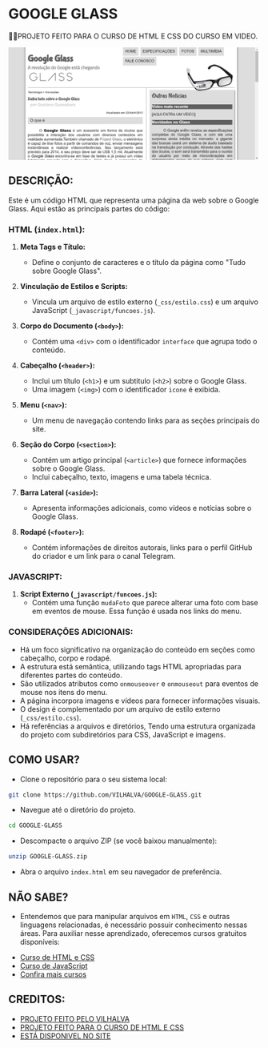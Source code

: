 # GOOGLE GLASS
👨‍🏫PROJETO FEITO PARA O CURSO DE HTML E CSS DO CURSO EM VIDEO.

<img src="FOTO.png" align="center" width="500"> <br>

## DESCRIÇÃO:
Este é um código HTML que representa uma página da web sobre o Google Glass. Aqui estão as principais partes do código:

### HTML (`index.html`):
1. **Meta Tags e Título:**
   - Define o conjunto de caracteres e o título da página como "Tudo sobre Google Glass".

2. **Vinculação de Estilos e Scripts:**
   - Vincula um arquivo de estilo externo (`_css/estilo.css`) e um arquivo JavaScript (`_javascript/funcoes.js`).

3. **Corpo do Documento (`<body>`):**
   - Contém uma `<div>` com o identificador `interface` que agrupa todo o conteúdo.

4. **Cabeçalho (`<header>`):**
   - Inclui um título (`<h1>`) e um subtitulo (`<h2>`) sobre o Google Glass.
   - Uma imagem (`<img>`) com o identificador `icone` é exibida.

5. **Menu (`<nav>`):**
   - Um menu de navegação contendo links para as seções principais do site.

6. **Seção do Corpo (`<section>`):**
   - Contém um artigo principal (`<article>`) que fornece informações sobre o Google Glass.
   - Inclui cabeçalho, texto, imagens e uma tabela técnica.

7. **Barra Lateral (`<aside>`):**
   - Apresenta informações adicionais, como vídeos e notícias sobre o Google Glass.

8. **Rodapé (`<footer>`):**
   - Contém informações de direitos autorais, links para o perfil GitHub do criador e um link para o canal Telegram.

### JAVASCRIPT:
1. **Script Externo (`_javascript/funcoes.js`):**
   - Contém uma função `mudaFoto` que parece alterar uma foto com base em eventos de mouse. Essa função é usada nos links do menu.

### CONSIDERAÇÕES ADICIONAIS:
   - Há um foco significativo na organização do conteúdo em seções como cabeçalho, corpo e rodapé.
   - A estrutura está semântica, utilizando tags HTML apropriadas para diferentes partes do conteúdo.
   - São utilizados atributos como `onmouseover` e `onmouseout` para eventos de mouse nos itens do menu.
   - A página incorpora imagens e vídeos para fornecer informações visuais.
   - O design é complementado por um arquivo de estilo externo (`_css/estilo.css`).
   - Há referências a arquivos e diretórios, Tendo uma estrutura organizada do projeto com subdiretórios para CSS, JavaScript e imagens.

## COMO USAR?
* Clone o repositório para o seu sistema local:

```bash
git clone https://github.com/VILHALVA/GOOGLE-GLASS.git
```

* Navegue até o diretório do projeto.

```bash
cd GOOGLE-GLASS
```

* Descompacte o arquivo ZIP (se você baixou manualmente):

```bash
unzip GOOGLE-GLASS.zip
```
* Abra o arquivo `index.html` em seu navegador de preferência.

## NÃO SABE?
- Entendemos que para manipular arquivos em `HTML`, `CSS` e outras linguagens relacionadas, é necessário possuir conhecimento nessas áreas. Para auxiliar nesse aprendizado, oferecemos cursos gratuitos disponíveis:
* [Curso de HTML e CSS](https://github.com/VILHALVA/CURSO-DE-HTML-E-CSS)
* [Curso de JavaScript](https://github.com/VILHALVA/CURSO-DE-JAVASCRIPT)
* [Confira mais cursos](https://github.com/VILHALVA?tab=repositories&q=+topic:CURSO)

## CREDITOS:
- [PROJETO FEITO PELO VILHALVA](https://github.com/VILHALVA)
- [PROJETO FEITO PARA O CURSO DE HTML E CSS](https://github.com/VILHALVA/CURSO-DE-HTML-E-CSS)
- [ESTÁ DISPONIVEL NO SITE](https://vilhalva.github.io/STYLER/STYLER.html)

